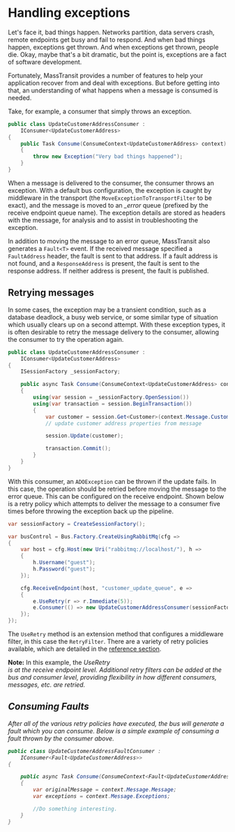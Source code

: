 # Handling exceptions

Let's face it, bad things happen. Networks partition, data servers crash, remote endpoints get busy and fail
to respond. And when bad things happen, exceptions get thrown. And when exceptions get thrown, people die.
Okay, maybe that's a bit dramatic, but the point is, exceptions are a fact of software development.

Fortunately, MassTransit provides a number of features to help your application recover from and deal with
exceptions. But before getting into that, an understanding of what happens when a message is consumed is needed.

Take, for example, a consumer that simply throws an exception.

```csharp
public class UpdateCustomerAddressConsumer :
    IConsumer<UpdateCustomerAddress>
{
    public Task Consume(ConsumeContext<UpdateCustomerAddress> context)
    {
        throw new Exception("Very bad things happened");
    }
}
```

When a message is delivered to the consumer, the consumer throws an exception. With a default bus configuration,
the exception is caught by middleware in the transport (the `MoveExceptionToTransportFilter` to be exact), and
the message is moved to an *_error* queue (prefixed by the receive endpoint queue name). The exception details are
stored as headers with the message, for analysis and to assist in troubleshooting the exception.

In addition to moving the message to an error queue, MassTransit also generates a `Fault<T>` event. If the received
message specified a `FaultAddress` header, the fault is sent to that address. If a fault address is not found, and
a `ResponseAddress` is present, the fault is sent to the response address. If neither address is present, the fault
is published.

## Retrying messages

In some cases, the exception may be a transient condition, such as a database deadlock, a busy web service, or some
similar type of situation which usually clears up on a second attempt. With these exception types, it is often desirable
to retry the message delivery to the consumer, allowing the consumer to try the operation again.

```csharp
public class UpdateCustomerAddressConsumer :
    IConsumer<UpdateCustomerAddress>
{
    ISessionFactory _sessionFactory;

    public async Task Consume(ConsumeContext<UpdateCustomerAddress> context)
    {
        using(var session = _sessionFactory.OpenSession())
        using(var transaction = session.BeginTransaction())
        {
            var customer = session.Get<Customer>(context.Message.CustomerId);
            // update customer address properties from message

            session.Update(customer);

            transaction.Commit();
        }
    }
}
```

With this consumer, an `ADOException` can be thrown if the update fails. In this case, the operation should be retried
before moving the message to the error queue. This can be configured on the receive endpoint. Shown below is a retry
policy which attempts to deliver the message to a consumer five times before throwing the exception back up the pipeline.

```csharp
var sessionFactory = CreateSessionFactory();

var busControl = Bus.Factory.CreateUsingRabbitMq(cfg =>
{
    var host = cfg.Host(new Uri("rabbitmq://localhost/"), h =>
    {
        h.Username("guest");
        h.Password("guest");
    });

    cfg.ReceiveEndpoint(host, "customer_update_queue", e =>
    {
        e.UseRetry(r => r.Immediate(5));
        e.Consumer(() => new UpdateCustomerAddressConsumer(sessionFactory));
    });
});
```

The `UseRetry` method is an extension method that configures a middleware filter, in this case the `RetryFilter`.
There are a variety of retry policies available, which are detailed in the [reference section](retries.md).

<div class="alert alert-info">
<b>Note:</b>
    In this example, the <i>UseRetry</div> is at the receive endpoint level. Additional retry filters can be
    added at the bus and consumer level, providing flexibility in how different consumers, messages, etc. are
    retried.
</div>

## Consuming Faults

After all of the various retry policies have executed, the bus will generate a
fault which you can consume. Below is a simple example of consuming a fault
thrown by the consumer above.

```csharp
public class UpdateCustomerAddressFaultConsumer :
    IConsumer<Fault<UpdateCustomerAddress>>
{

    public async Task Consume(ConsumeContext<Fault<UpdateCustomerAddress>> context)
    {
        var originalMessage = context.Message.Message;
        var exceptions = context.Message.Exceptions;

        //Do something interesting.
    }
}
```